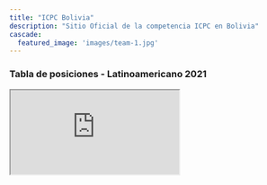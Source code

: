 ```yaml
---
title: "ICPC Bolivia"
description: "Sitio Oficial de la competencia ICPC en Bolivia"
cascade:
  featured_image: 'images/team-1.jpg'
---
```


### Tabla de posiciones - Latinoamericano 2021

<div class="score_container">
  <iframe src="https://icpcranks.github.io/2021/BoliviaPreliminaryContest.html"></iframe>
</div>
